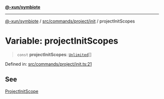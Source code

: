 [**@-xun/symbiote**](../../../../../README.md)

***

[@-xun/symbiote](../../../../../README.md) / [src/commands/project/init](../README.md) / projectInitScopes

# Variable: projectInitScopes

> `const` **projectInitScopes**: [`Unlimited`](../../../../configure/enumerations/UnlimitedGlobalScope.md#unlimited)[]

Defined in: [src/commands/project/init.ts:21](https://github.com/Xunnamius/symbiote/blob/03c423f753693df61565a1f49d80cc0f6cc503f1/src/commands/project/init.ts#L21)

## See

[ProjectInitScope](../../../../configure/enumerations/UnlimitedGlobalScope.md)
